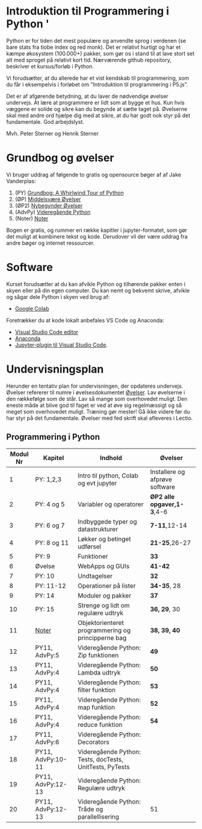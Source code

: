 # Introduktion til Programmering i Python '
Python er for tiden det mest populære og anvendte sprog i verdenen (se bare stats fra tiobe index og red monk). Det er relativt hurtigt og har et kæmpe økosystem (100.000+) pakker, som gør os i stand til at lave stort set alt med sproget på relativt kort tid. 
Nærværende github repository, beskriver et kursus/forløb i Python. 

Vi forudsætter, at du allerede har et vist kendskab til programmering, som du får i eksempelvis i forløbet om "Introduktion til programmering i P5.js".

Det er af afgørende betydning, at du laver de nødvendige øvelser undervejs. At lære at programmere er lidt som at bygge et hus. Kun hvis væggene er solide og sikre kan du begynde at sætte taget på. Øvelserne skal med andre ord hjælpe dig med at sikre, at du har godt nok styr på det fundamentale. 
God arbejdslyst.

Mvh.
Peter Sterner og Henrik Sterner

# Grundbog og øvelser
Vi bruger uddrag af følgende to gratis og opensource bøger af af Jake Vanderplas: 
1. (PY) [Grundbog: A Whirlwind Tour of Python](https://jakevdp.github.io/WhirlwindTourOfPython/)
2. (ØP) [Middelsvære Øvelser](https://github.com/HenrikSterner/PythonExercises/)
3. (ØP2) [Nybegynder Øvelser](https://github.com/HenrikSterner/PythonExercises/blob/main/exercises/easyexercises.ipynb)
4. (AdvPy) [Videregående Python](https://python-course.eu/advanced-python/)
5. (Noter) [Noter](https://github.com/HenrikSterner/PythonForDataScience/tree/master/noter)


Bogen er gratis, og rummer en række kapitler i jupyter-formatet, som gør det muligt at kombinere tekst og kode. Derudover vil der være uddrag fra andre bøger og internet ressourcer.

# Software
Kurset forudsætter at du kan afvikle Python og tilhørende pakker enten i skyen eller på din egen computer. 
Du kan nemt og bekvemt skrive, afvikle og sågar dele Python i skyen ved brug af:
- [Google Colab](https://colab.research.google.com/)

Foretrækker du at kode lokalt anbefales VS Code og Anaconda:
- [Visual Studio Code editor ](https://code.visualstudio.com/)
- [Anaconda](https://www.anaconda.com/products/individual) 
- [Jupyter-plugin til Visual Studio Code](https://marketplace.visualstudio.com/items?itemName=ms-toolsai.jupyter). 

# Undervisningsplan
Herunder en tentativ plan for undervisningen, der opdateres undervejs. Øvelser refererer til numre i øvelsesdokumentet [Øvelser](https://github.com/HenrikSterner/PythonExercises/). 
Lav øvelserne i den rækkefølge som de står. Lav så mange som overhovedet muligt. Den eneste måde at blive god til faget er ved at øve sig regelmæssigt og så meget som overhovedet muligt. Træning gør mester! Gå ikke videre før du har styr på det fundamentale. Øvelser med fed skrift skal afleveres i Lectio.

## Programmering i Python

Modul Nr       | Kapitel     | Indhold                     | Øvelser     |
----------- | ----------- | ----------------------------| ----------- |
1          | PY: 1,2,3       | Intro til python, Colab og evt jupyter |   Installere og afprøve software         |
2 | PY: 4 og 5 | Variabler og operatorer  | **ØP2 alle opgaver,1-3**,4-6 |
3 | PY: 6 og 7 | Indbyggede typer og datastrukturer | **7-11**,12-14 |
4 | PY: 8 og 11 | Løkker og betinget udførsel | **21-25**,26-27|
5 | PY: 9 | Funktioner | **33** |
6 |   Øvelse    | WebApps og GUIs  | **41-42** |
7 | PY: 10 | Undtagelser | **32** |
8 | PY: 11-12 | Operationer på lister |**34-35**, 28|
9 | PY: 14 | Moduler og pakker | **37** |
10 | PY: 15 | Strenge og lidt om regulære udtryk | **36, 29**, 30|
11 | [Noter](https://github.com/HenrikSterner/IntroPython/blob/main/slides/OOP.pdf) | Objektorienteret programmering og principperne bag | **38, 39, 40**|
12 | PY11, AdvPy:5  | Videregående Python: Zip funktionen | **49** |
13 | PY11, AdvPy:4  | Videregående Python: Lambda udtryk |**50** |
14 | PY11, AdvPy:4  | Videregående Python: filter funktion | **53**|
15 | PY11, AdvPy:4  | Videregående Python: map funktion |**52** |
16 | PY11, AdvPy:4  | Videregående Python: reduce funktion |**54** |
17 | PY11, AdvPy:6  | Videregående Python: Decorators | |
18 | PY11, AdvPy:10-11  | Videregående Python: Tests, docTests, UnitTests, PyTests | |
19 | PY11, AdvPy:12-13  | Videregående Python: Regulære udtryk | |
20 | PY11, AdvPy:12-13  | Videregående Python: Tråde og parallellisering |51 |
